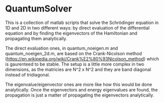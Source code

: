# QuantumSolver

This is a collection of matlab scripts that solve the Schrödinger equation in 1D and 2D in two different ways: by direct evaluation of the differential equation and by finding the eigenvectors of the Hamiltonian and propagating them analytically.

The direct evaluation ones, in quantum_noeigen.m and quantum_noeigen_2d.m, are based on the Crank-Nicolson method (https://en.wikipedia.org/wiki/Crank%E2%80%93Nicolson_method) which is gaurenteed to be stable. The setup is a little more complex in two dimensions, as the matricies are N^2 x N^2 and they are band diagonal instead of tridiagonal.

The eigenvalue/eigenvector ones are more like how this would be done analytically. Once the eigenvectors and energy eigenvalues are found, the propagation is just a matter of propagating the eigenvectors analytically.

